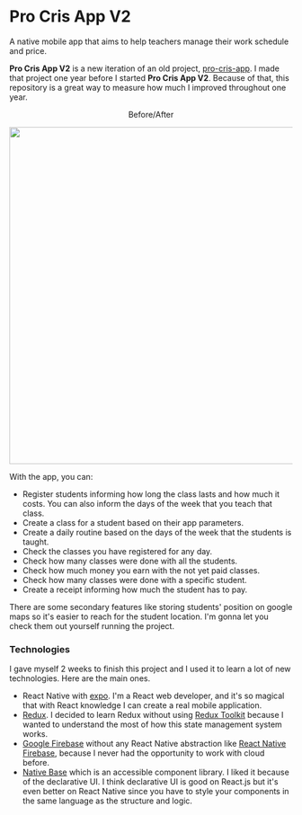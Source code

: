 # Pro Cris App V2

A native mobile app that aims to help teachers manage their work schedule and price.

**Pro Cris App V2** is a new iteration of an old project, [pro-cris-app](https://github.com/irwinarruda/pro-cris-app). I made that project one year before I started **Pro Cris App V2**. Because of that, this repository is a great way to measure how much I improved throughout one year.

<p align="center">Before/After</p>
<p align="center">
    <img width="600px" src="https://user-images.githubusercontent.com/68255804/153520673-bf021dbb-bbca-4aa7-b42d-b8dcbaf5f015.gif" />
</p>

With the app, you can:

-   Register students informing how long the class lasts and how much it costs. You can also inform the days of the week that you teach that class.
-   Create a class for a student based on their app parameters.
-   Create a daily routine based on the days of the week that the students is taught.
-   Check the classes you have registered for any day.
-   Check how many classes were done with all the students.
-   Check how much money you earn with the not yet paid classes.
-   Check how many classes were done with a specific student.
-   Create a receipt informing how much the student has to pay.

There are some secondary features like storing students' position on google maps so it's easier to reach for the student location. I'm gonna let you check them out yourself running the project.

### Technologies

I gave myself 2 weeks to finish this project and I used it to learn a lot of new technologies. Here are the main ones.

-   React Native with [expo](https://expo.dev/). I'm a React web developer, and it's so magical that with React knowledge I can create a real mobile application.
-   [Redux](https://redux.js.org/). I decided to learn Redux without using [Redux Toolkit](https://redux-toolkit.js.org/) because I wanted to understand the most of how this state management system works.
-   [Google Firebase](https://firebase.google.com/) without any React Native abstraction like [React Native Firebase](https://rnfirebase.io/), because I never had the opportunity to work with cloud before.
-   [Native Base](https://nativebase.io/) which is an accessible component library. I liked it because of the declarative UI. I think declarative UI is good on React.js but it's even better on React Native since you have to style your components in the same language as the structure and logic.
